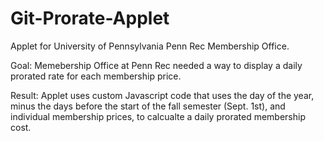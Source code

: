 # Git-Prorate-Applet
Applet for University of Pennsylvania Penn Rec Membership Office.

Goal: Memebership Office at Penn Rec needed a way to display a daily prorated rate for each membership price. 

Result: Applet uses custom Javascript code that uses the day of the year, minus the days before the start of the fall semester (Sept. 1st), and 
individual membership prices, to calcualte a daily prorated membership cost. 
